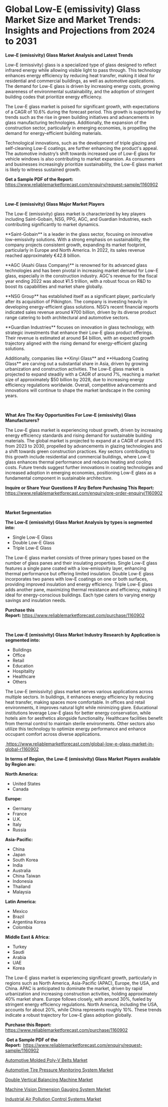 <p><h1>Global Low-E (emissivity) Glass Market Size and Market Trends: Insights and Projections from 2024 to 2031</h1></p><p><strong>Low-E (emissivity) Glass Market Analysis and Latest Trends</strong></p>
<p><p>Low-E (emissivity) glass is a specialized type of glass designed to reflect infrared energy while allowing visible light to pass through. This technology enhances energy efficiency by reducing heat transfer, making it ideal for residential and commercial buildings, as well as automotive applications. The demand for Low-E glass is driven by increasing energy costs, growing awareness of environmental sustainability, and the adoption of stringent building codes that prioritize energy efficiency.</p><p>The Low-E glass market is poised for significant growth, with expectations of a CAGR of 10.6% during the forecast period. This growth is supported by trends such as the rise in green building initiatives and advancements in glass manufacturing technologies. Additionally, the expansion of the construction sector, particularly in emerging economies, is propelling the demand for energy-efficient building materials. </p><p>Technological innovations, such as the development of triple glazing and self-cleaning Low-E coatings, are further enhancing the product's appeal. The automotive industry’s shift towards increased use of Low-E glass for vehicle windows is also contributing to market expansion. As consumers and businesses increasingly prioritize sustainability, the Low-E glass market is likely to witness sustained growth.</p></p>
<p><strong>Get a Sample PDF of the Report:&nbsp;</strong> <a href="https://www.reliablemarketforecast.com/enquiry/request-sample/1160902?utm_campaign=1134&utm_medium=2&utm_source=Github&utm_content=ia&utm_term=05122024&utm_id=low-e-emissivity-glass">https://www.reliablemarketforecast.com/enquiry/request-sample/1160902</a></p>
<p>&nbsp;</p>
<p><strong>Low-E (emissivity) Glass Major Market Players</strong></p>
<p><p>The Low-E (emissivity) glass market is characterized by key players including Saint-Gobain, NSG, PPG, AGC, and Guardian Industries, each contributing significantly to market dynamics.</p><p>**Saint-Gobain** is a leader in the glass sector, focusing on innovative low-emissivity solutions. With a strong emphasis on sustainability, the company projects consistent growth, expanding its market footprint, particularly in Europe and North America. In 2022, its sales revenue reached approximately €42.8 billion.</p><p>**AGC (Asahi Glass Company)** is renowned for its advanced glass technologies and has been pivotal in increasing market demand for Low-E glass, especially in the construction industry. AGC's revenue for the fiscal year ending 2022 was about ¥1.5 trillion, with a robust focus on R&D to boost its capabilities and market share globally.</p><p>**NSG Group** has established itself as a significant player, particularly after its acquisition of Pilkington. The company is investing heavily in developing energy-efficient glass solutions. NSG’s recent financial reports indicated sales revenue around ¥700 billion, driven by its diverse product range catering to both architectural and automotive sectors.</p><p>**Guardian Industries** focuses on innovation in glass technology, with strategic investments that enhance their Low-E glass product offerings. Their revenue is estimated at around $4 billion, with an expected growth trajectory aligned with the rising demand for energy-efficient glazing solutions.</p><p>Additionally, companies like **Xinyi Glass** and **Huadong Coating Glass** are carving out a substantial share in Asia, driven by growing urbanization and construction activities. The Low-E glass market is projected to expand steadily with a CAGR of around 7%, reaching a market size of approximately $50 billion by 2028, due to increasing energy efficiency regulations worldwide. Overall, competitive advancements and innovations will continue to shape the market landscape in the coming years.</p></p>
<p>&nbsp;</p>
<p><strong>What Are The Key Opportunities For Low-E (emissivity) Glass Manufacturers?</strong></p>
<p><p>The Low-E glass market is experiencing robust growth, driven by increasing energy efficiency standards and rising demand for sustainable building materials. The global market is projected to expand at a CAGR of around 8% from 2023 to 2030, propelled by advancements in glazing technologies and a shift towards green construction practices. Key sectors contributing to this growth include residential and commercial buildings, where Low-E glass enhances thermal performance and reduces heating and cooling costs. Future trends suggest further innovations in coating technologies and increased adoption in emerging economies, positioning Low-E glass as a fundamental component in sustainable architecture.</p></p>
<p><strong>Inquire or Share Your Questions If Any Before Purchasing This Report:</strong> <a href="https://www.reliablemarketforecast.com/enquiry/pre-order-enquiry/1160902?utm_campaign=1134&utm_medium=2&utm_source=Github&utm_content=ia&utm_term=05122024&utm_id=low-e-emissivity-glass">https://www.reliablemarketforecast.com/enquiry/pre-order-enquiry/1160902</a></p>
<p>&nbsp;</p>
<p><strong>Market Segmentation</strong></p>
<p><strong>The Low-E (emissivity) Glass Market Analysis by types is segmented into:</strong></p>
<p><ul><li>Single Low-E Glass</li><li>Double Low-E Glass</li><li>Triple Low-E Glass</li></ul></p>
<p><p>The Low-E glass market consists of three primary types based on the number of glass panes and their insulating properties. Single Low-E glass features a single pane coated with a low-emissivity layer, enhancing thermal performance but offering limited insulation. Double Low-E glass incorporates two panes with low-E coatings on one or both surfaces, providing improved insulation and energy efficiency. Triple Low-E glass adds another pane, maximizing thermal resistance and efficiency, making it ideal for energy-conscious buildings. Each type caters to varying energy savings and insulation needs.</p></p>
<p><strong>Purchase this Report:&nbsp;</strong><a href="https://www.reliablemarketforecast.com/purchase/1160902?utm_campaign=1134&utm_medium=2&utm_source=Github&utm_content=ia&utm_term=05122024&utm_id=low-e-emissivity-glass">https://www.reliablemarketforecast.com/purchase/1160902</a></p>
<p>&nbsp;</p>
<p><strong>The Low-E (emissivity) Glass Market Industry Research by Application is segmented into:</strong></p>
<p><ul><li>Buildings</li><li>Office</li><li>Retail</li><li>Education</li><li>Hospitality</li><li>Healthcare</li><li>Others</li></ul></p>
<p><p>The Low-E (emissivity) glass market serves various applications across multiple sectors. In buildings, it enhances energy efficiency by reducing heat transfer, making spaces more comfortable. In offices and retail environments, it improves natural light while minimizing glare. Educational institutions leverage Low-E glass for better energy conservation, while hotels aim for aesthetics alongside functionality. Healthcare facilities benefit from thermal control to maintain sterile environments. Other sectors also utilize this technology to optimize energy performance and enhance occupant comfort across diverse applications.</p></p>
<p><a href="https://www.reliablemarketforecast.com/global-low-e-glass-market-in-global-r1160902?utm_campaign=1134&utm_medium=2&utm_source=Github&utm_content=ia&utm_term=05122024&utm_id=low-e-emissivity-glass">&nbsp;https://www.reliablemarketforecast.com/global-low-e-glass-market-in-global-r1160902</a></p>
<p><strong>In terms of Region, the Low-E (emissivity) Glass Market Players available by Region are:</strong></p>
<p>
    <p> <strong> North America: </strong>
        <ul>
            <li>United States</li>
            <li>Canada</li>
        </ul>
        </p> 
    <p> <strong> Europe: </strong>
        <ul>
            <li>Germany</li>
            <li>France</li>
            <li>U.K.</li>
            <li>Italy</li>
            <li>Russia</li>
        </ul>
        </p> 
    <p> <strong> Asia-Pacific: </strong>
        <ul>
            <li>China</li>
            <li>Japan</li>
            <li>South Korea</li>
            <li>India</li>
            <li>Australia</li>
            <li>China Taiwan</li>
            <li>Indonesia</li>
            <li>Thailand</li>
            <li>Malaysia</li>
        </ul>
        </p> 
    <p> <strong> Latin America: </strong>
        <ul>
            <li>Mexico</li>
            <li>Brazil</li>
            <li>Argentina Korea</li>
            <li>Colombia</li>
        </ul>
        </p> 
    <p> <strong> Middle East & Africa: </strong>
        <ul>
            <li>Turkey</li>
            <li>Saudi</li>
            <li>Arabia</li>
            <li>UAE</li>
            <li>Korea</li>
        </ul>
    </p>
    </p>
<p><p>The Low-E glass market is experiencing significant growth, particularly in regions such as North America, Asia-Pacific (APAC), Europe, the USA, and China. APAC is anticipated to dominate the market, driven by rapid urbanization and increasing construction activities, holding approximately 40% market share. Europe follows closely, with around 30%, fueled by stringent energy efficiency regulations. North America, including the USA, accounts for about 20%, while China represents roughly 10%. These trends indicate a robust trajectory for Low-E glass adoption globally.</p></p>
<p><strong>Purchase this Report: </strong><a href="https://www.reliablemarketforecast.com/purchase/1160902?utm_campaign=1134&utm_medium=2&utm_source=Github&utm_content=ia&utm_term=05122024&utm_id=low-e-emissivity-glass">https://www.reliablemarketforecast.com/purchase/1160902</a></p>
<p>&nbsp;<strong>Get a Sample PDF of the Report:&nbsp;&nbsp;</strong><a href="https://www.reliablemarketforecast.com/enquiry/request-sample/1160902?utm_campaign=1134&utm_medium=2&utm_source=Github&utm_content=ia&utm_term=05122024&utm_id=low-e-emissivity-glass">https://www.reliablemarketforecast.com/enquiry/request-sample/1160902</a></p>
<p><strong></strong></p>
<p><p><a href="https://issuu.com/reportprime-2/docs/automotive-molded-poly-v-belts-market-size-2030.pp?utm_campaign=1134&utm_medium=2&utm_source=Github&utm_content=ia&utm_term=05122024&utm_id=low-e-emissivity-glass">Automotive Molded Poly-V Belts Market</a></p><p><a href="https://www.linkedin.com/pulse/examining-automotive-tire-pressure-monitoring-systemmarket-gue2f?utm_campaign=1134&utm_medium=2&utm_source=Github&utm_content=ia&utm_term=05122024&utm_id=low-e-emissivity-glass">Automotive Tire Pressure Monitoring System Market</a></p><p><a href="https://github.com/BryceTownsendr/Market-Research-Report-List-7/blob/main/double-vertical-balancing-machine-market.md?utm_campaign=1134&utm_medium=2&utm_source=Github&utm_content=ia&utm_term=05122024&utm_id=low-e-emissivity-glass">Double Vertical Balancing Machine Market</a></p><p><a href="https://issuu.com/reportprime-2/docs/machine-vision-dimension-gauging-system-market-siz?utm_campaign=1134&utm_medium=2&utm_source=Github&utm_content=ia&utm_term=05122024&utm_id=low-e-emissivity-glass">Machine Vision Dimension Gauging System Market</a></p><p><a href="https://www.linkedin.com/pulse/detailed-report-industrial-air-pollution-contro-my-mkt-intel-botvf?utm_campaign=1134&utm_medium=2&utm_source=Github&utm_content=ia&utm_term=05122024&utm_id=low-e-emissivity-glass">Industrial Air Pollution Control Systems Market</a></p></p>